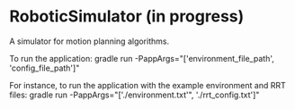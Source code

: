 # RoboticSimulator (in progress)

A simulator for motion planning algorithms. 

To run the application:
gradle run -PappArgs="['environment_file_path', 'config_file_path']"

For instance, to run the application with the example environment and RRT files:
gradle run -PappArgs="['./environment.txt'", './rrt_config.txt']"
